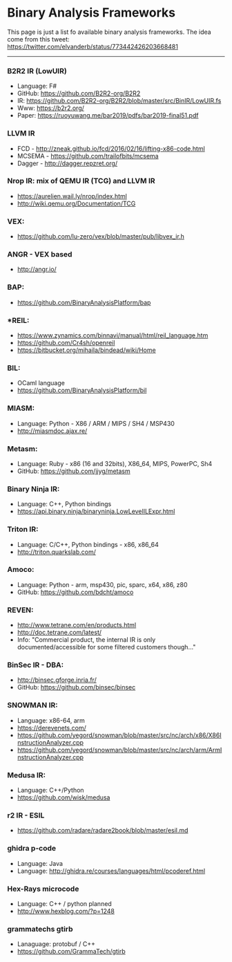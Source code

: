 # Binary Analysis Frameworks
This page is just a list fo available binary analysis frameworks. The idea come from this tweet: https://twitter.com/elvanderb/status/773442426203668481

<hr/>

### B2R2 IR (LowUIR)
* Language: F#
* GitHub: https://github.com/B2R2-org/B2R2
* IR: https://github.com/B2R2-org/B2R2/blob/master/src/BinIR/LowUIR.fs
* Www: https://b2r2.org/
* Paper: https://ruoyuwang.me/bar2019/pdfs/bar2019-final51.pdf

### LLVM IR
* FCD - http://zneak.github.io/fcd/2016/02/16/lifting-x86-code.html
* MCSEMA - https://github.com/trailofbits/mcsema
* Dagger - http://dagger.repzret.org/


### Nrop IR: mix of QEMU IR (TCG) and LLVM IR 
* https://aurelien.wail.ly/nrop/index.html
* http://wiki.qemu.org/Documentation/TCG

### VEX:
* https://github.com/lu-zero/vex/blob/master/pub/libvex_ir.h

### ANGR - VEX based
* http://angr.io/

### BAP:
* https://github.com/BinaryAnalysisPlatform/bap

### *REIL:
* https://www.zynamics.com/binnavi/manual/html/reil_language.htm
* https://github.com/Cr4sh/openreil 
* https://bitbucket.org/mihaila/bindead/wiki/Home

### BIL: 
* OCaml language
* https://github.com/BinaryAnalysisPlatform/bil

### MIASM:
* Language: Python - X86 / ARM / MIPS / SH4 / MSP430
* http://miasmdoc.ajax.re/

### Metasm:
* Language: Ruby - x86 (16 and 32bits), X86_64, MIPS, PowerPC, Sh4
* GitHub: https://github.com/jjyg/metasm

### Binary Ninja IR:
* Language: C++, Python bindings
* https://api.binary.ninja/binaryninja.LowLevelILExpr.html

### Triton IR:
* Language: C/C++, Python bindings - x86, x86_64
* http://triton.quarkslab.com/

### Amoco:
* Language: Python - arm, msp430, pic, sparc, x64, x86, z80
* GitHub: https://github.com/bdcht/amoco

### REVEN: 
* http://www.tetrane.com/en/products.html
* http://doc.tetrane.com/latest/
* Info: "Commercial product, the internal IR is only documented/accessible for some filtered customers though..."

### BinSec IR - DBA:
* http://binsec.gforge.inria.fr/
* GitHub: https://github.com/binsec/binsec

### SNOWMAN IR:
* Language: x86-64, arm
* https://derevenets.com/
* https://github.com/yegord/snowman/blob/master/src/nc/arch/x86/X86InstructionAnalyzer.cpp
* https://github.com/yegord/snowman/blob/master/src/nc/arch/arm/ArmInstructionAnalyzer.cpp

### Medusa IR:
* Language: C++/Python
* https://github.com/wisk/medusa

### r2 IR - ESIL
* https://github.com/radare/radare2book/blob/master/esil.md

### ghidra p-code
* Language: Java
* Language: http://ghidra.re/courses/languages/html/pcoderef.html

### Hex-Rays microcode
* Language: C++ / python planned
* http://www.hexblog.com/?p=1248

### grammatechs gtirb 
* Lanaguage: protobuf / C++
* https://github.com/GrammaTech/gtirb
